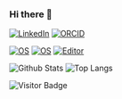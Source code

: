 ### Hi there 👋

[![LinkedIn](https://img.shields.io/badge/LinkedIn-Luo%20Jian-informational?style=flat-square&logo=linkedin&logoColor=white)](https://www.linkedin.com/in/jian-luo-94a706236/)
[![ORCID](https://img.shields.io/badge/ORCID-0000--0002--4521--2125--blue?style=flat-square&logo=orcid&logoColor=white)](https://orcid.org/0000-0002-4521-2125)

[![OS](https://img.shields.io/badge/OS-macOS-informational?style=flat-square&logo=apple&logoColor=white)](https://en.wikipedia.org/wiki/MacOS)
[![OS](https://img.shields.io/badge/OS-Linux-informational?style=flat-square&logo=linux&logoColor=white)](https://en.wikipedia.org/wiki/Linux)
[![Editor](https://img.shields.io/badge/Editor-NeoVim-blue?style=flat-square&logo=neovim&logoColor=white)](https://neovim.io/)

![Github Stats](https://github-readme-stats.vercel.app/api?username=crackedpoly&count_private=true&show_icons=true&include_all_commits=true)
![Top Langs](https://github-readme-stats.vercel.app/api/top-langs/?username=crackedpoly&hide_progress=true&exclude_repo=crackedpoly.github.io)

![Visitor Badge](https://visitor-badge.laobi.icu/badge?page_id=crackedpoly.crackedpoly)
